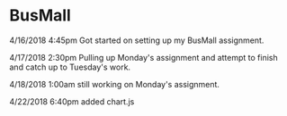 # BusMall

4/16/2018 4:45pm
Got started on setting up my BusMall assignment. 

4/17/2018 2:30pm
Pulling up Monday's assignment and attempt to finish and catch up to Tuesday's work. 

4/18/2018 1:00am
still working on Monday's assignment. 

4/22/2018 6:40pm
added chart.js
